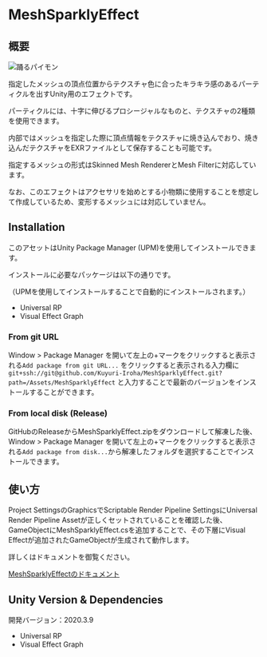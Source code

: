 # MeshSparklyEffect

## 概要

![踊るパイモン](./Documentation/Images/pymon_demo.gif)

指定したメッシュの頂点位置からテクスチャ色に合ったキラキラ感のあるパーティクルを出すUnity用のエフェクトです。

パーティクルには、十字に伸びるプロシージャルなものと、テクスチャの2種類を使用できます。

内部ではメッシュを指定した際に頂点情報をテクスチャに焼き込んでおり、焼き込んだテクスチャをEXRファイルとして保存することも可能です。

指定するメッシュの形式はSkinned Mesh RendererとMesh Filterに対応しています。

なお、このエフェクトはアクセサリを始めとする小物類に使用することを想定して作成しているため、変形するメッシュには対応していません。

## Installation

このアセットはUnity Package Manager (UPM)を使用してインストールできます。

インストールに必要なパッケージは以下の通りです。

（UPMを使用してインストールすることで自動的にインストールされます。）

- Universal RP
- Visual Effect Graph

### From git URL

Window > Package Manager を開いて左上の+マークをクリックすると表示される`Add package from git URL...`
をクリックすると表示される入力欄に`git+ssh://git@github.com/Kuyuri-Iroha/MeshSparklyEffect.git?path=/Assets/MeshSparklyEffect`
と入力することで最新のバージョンをインストールすることができます。

### From local disk (Release)

GitHubのReleaseからMeshSparklyEffect.zipをダウンロードして解凍した後、Window > Package Manager
を開いて左上の+マークをクリックすると表示される`Add package from disk...`から解凍したフォルダを選択することでインストールできます。

## 使い方

Project SettingsのGraphicsでScriptable Render Pipeline SettingsにUniversal Render Pipeline Assetが正しくセットされていることを確認した後、
GameObjectにMeshSparklyEffect.csを追加することで、その下層にVisual Effectが追加されたGameObjectが生成されて動作します。

詳しくはドキュメントを御覧ください。

[MeshSparklyEffectのドキュメント](./Documentation/MeshSparklyEffect.md)

## Unity Version & Dependencies

開発バージョン：2020.3.9

- Universal RP
- Visual Effect Graph
